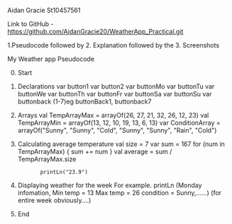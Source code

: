Aidan Gracie
St10457561

Link to GitHub - https://github.com/AidanGracie20/WeatherApp_Practical.git

1.Pseudocode followed by 2. Explanation followed by the 3. Screenshots


My Weather app 
Pseudocode

0. Start
1. Declarations
   var button1
   var button2
   var buttonMo
   var buttonTu
   var buttonWe
   var buttonTh
   var buttonFr
   var buttonSa
   var buttonSu
   var buttonback (1-7)eg buttonBack1, buttonback7
2. Arrays
   val TempArrayMax =  arrayOf(26, 27, 21, 32, 26, 12, 23)
   val TempArrayMin = arrayOf(13, 12, 10, 19, 13, 6, 13)
   var ConditionArray = arrayOf("Sunny", "Sunny", "Cold", "Sunny", "Sunny", "Rain", "Cold")
3. Calculating average temperature
   val size = 7
                var sum = 167
                for (num in TempArrayMax) {
                    sum += num
                }
                val average = sum / TempArrayMax.size

              printLn("23.9")
4. Displaying weather for the week
   For example. printLn (Monday infomation, 
                         Min temp = 13
                         Max temp = 26
                         condition = Sunny,......)
                         (for entire week obviously....)
5. End
